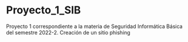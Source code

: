 # Proyecto_1_SIB
Proyecto 1 correspondiente a la materia de Seguridad Informática Básica del semestre 2022-2. Creación de un sitio phishing
